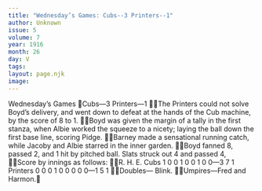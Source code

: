 ```yaml
---
title: "Wednesday’s Games: Cubs--3 Printers--1"
author: Unknown
issue: 5
volume: 7
year: 1916
month: 26
day: V
tags:
layout: page.njk
image:
---
```

Wednesday’s Games Cubs—3 Printers—1 The Printers could not solve Boyd’s delivery, and went down to defeat at the hands of the Cub machine, by the score of 8 to 1. Boyd was given the margin of a tally in the first stanza, when Albie worked the squeeze to a nicety; laying the ball down the first base line, scoring Pidge. Barney made a sensational running catch, while Jacoby and Albie starred in the inner garden. Boyd fanned 8, passed 2, and 1 hit by pitched ball. Slats struck out 4 and passed 4, Score by innings as follows: R. H. E. Cubs 1 0 0 1 0 0 1 0 0—3 7 1 Printers 0 0 0 1 0 0 0 0 0—1 5 1 Doubles— Blink. Umpires—Fred and Harmon.
